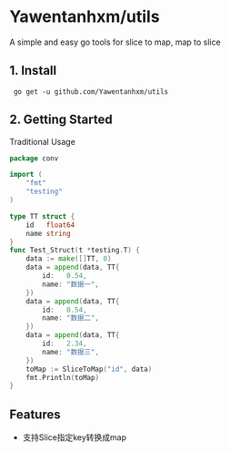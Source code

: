 # Yawentanhxm/utils
A simple and easy go tools for slice to map, map to slice

## 1. Install
```shell
 go get -u github.com/Yawentanhxm/utils
```
  

## 2. Getting Started
Traditional Usage
```go
package conv

import (
	"fmt"
	"testing"
)

type TT struct {
	id   float64
	name string
}
func Test_Struct(t *testing.T) {
	data := make([]TT, 0)
	data = append(data, TT{
		id:   0.54,
		name: "数据一",
	})
	data = append(data, TT{
		id:   0.54,
		name: "数据二",
	})
	data = append(data, TT{
		id:   2.34,
		name: "数据三",
	})
	toMap := SliceToMap("id", data)
	fmt.Println(toMap)
}
```

## Features

* 支持Slice指定key转换成map